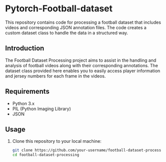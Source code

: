 # Pytorch-Football-dataset
 This repository contains code for processing a football dataset that includes videos and corresponding JSON annotation files. The code creates a custom dataset class to handle the data in a structured way.
## Introduction

The Football Dataset Processing project aims to assist in the handling and analysis of football videos along with their corresponding annotations. The dataset class provided here enables you to easily access player information and jersey numbers for each frame in the videos.

## Requirements

- Python 3.x
- PIL (Python Imaging Library)
- JSON

## Usage

1. Clone this repository to your local machine:

   ```bash
   git clone https://github.com/your-username/football-dataset-processing.git
   cd football-dataset-processing

